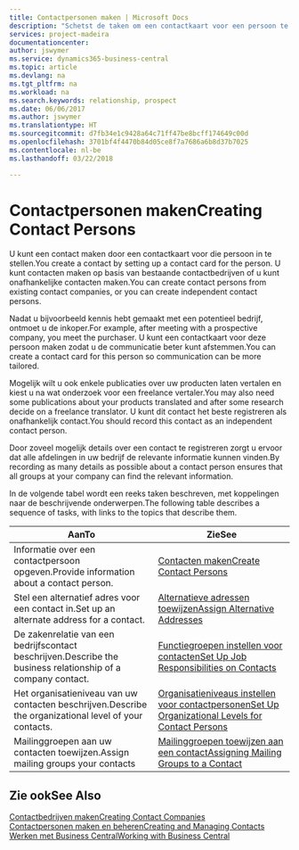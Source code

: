 ```yaml
---
title: Contactpersonen maken | Microsoft Docs
description: "Schetst de taken om een contactkaart voor een persoon te maken, bijvoorbeeld een prospect of leverancier, om de relatie te helpen definiëren en communicatie af te stemmen."
services: project-madeira
documentationcenter: 
author: jswymer
ms.service: dynamics365-business-central
ms.topic: article
ms.devlang: na
ms.tgt_pltfrm: na
ms.workload: na
ms.search.keywords: relationship, prospect
ms.date: 06/06/2017
ms.author: jswymer
ms.translationtype: HT
ms.sourcegitcommit: d7fb34e1c9428a64c71ff47be8bcff174649c00d
ms.openlocfilehash: 3701bf4f4470b84d05ce8f7a7686a6b8d37b7025
ms.contentlocale: nl-be
ms.lasthandoff: 03/22/2018

---
```

# <a name="creating-contact-persons"></a><span data-ttu-id="0dccf-103">Contactpersonen maken</span><span class="sxs-lookup"><span data-stu-id="0dccf-103">Creating Contact Persons</span></span>
<span data-ttu-id="0dccf-104">U kunt een contact maken door een contactkaart voor die persoon in te stellen.</span><span class="sxs-lookup"><span data-stu-id="0dccf-104">You create a contact by setting up a contact card for the person.</span></span> <span data-ttu-id="0dccf-105">U kunt contacten maken op basis van bestaande contactbedrijven of u kunt onafhankelijke contacten maken.</span><span class="sxs-lookup"><span data-stu-id="0dccf-105">You can create contact persons from existing contact companies, or you can create independent contact persons.</span></span>

<span data-ttu-id="0dccf-106">Nadat u bijvoorbeeld kennis hebt gemaakt met een potentieel bedrijf, ontmoet u de inkoper.</span><span class="sxs-lookup"><span data-stu-id="0dccf-106">For example, after meeting with a prospective company, you meet the purchaser.</span></span> <span data-ttu-id="0dccf-107">U kunt een contactkaart voor deze persoon maken zodat u de communicatie beter kunt afstemmen.</span><span class="sxs-lookup"><span data-stu-id="0dccf-107">You can create a contact card for this person so communication can be more tailored.</span></span>

<span data-ttu-id="0dccf-108">Mogelijk wilt u ook enkele publicaties over uw producten laten vertalen en kiest u na wat onderzoek voor een freelance vertaler.</span><span class="sxs-lookup"><span data-stu-id="0dccf-108">You may also need some publications about your products translated and after some research decide on a freelance translator.</span></span> <span data-ttu-id="0dccf-109">U kunt dit contact het beste registreren als onafhankelijk contact.</span><span class="sxs-lookup"><span data-stu-id="0dccf-109">You should record this contact as an independent contact person.</span></span>

<span data-ttu-id="0dccf-110">Door zoveel mogelijk details over een contact te registreren zorgt u ervoor dat alle afdelingen in uw bedrijf de relevante informatie kunnen vinden.</span><span class="sxs-lookup"><span data-stu-id="0dccf-110">By recording as many details as possible about a contact person ensures that all groups at your company can find the relevant information.</span></span>

<span data-ttu-id="0dccf-111">In de volgende tabel wordt een reeks taken beschreven, met koppelingen naar de beschrijvende onderwerpen.</span><span class="sxs-lookup"><span data-stu-id="0dccf-111">The following table describes a sequence of tasks, with links to the topics that describe them.</span></span>

| <span data-ttu-id="0dccf-112">Aan</span><span class="sxs-lookup"><span data-stu-id="0dccf-112">To</span></span> | <span data-ttu-id="0dccf-113">Zie</span><span class="sxs-lookup"><span data-stu-id="0dccf-113">See</span></span> |
| --- | --- |
| <span data-ttu-id="0dccf-114">Informatie over een contactpersoon opgeven.</span><span class="sxs-lookup"><span data-stu-id="0dccf-114">Provide information about a contact person.</span></span> |[<span data-ttu-id="0dccf-115">Contacten maken</span><span class="sxs-lookup"><span data-stu-id="0dccf-115">Create Contact Persons</span></span>](marketing-how-create-contact-persons.md) |
| <span data-ttu-id="0dccf-116">Stel een alternatief adres voor een contact in.</span><span class="sxs-lookup"><span data-stu-id="0dccf-116">Set up an alternate address for a contact.</span></span> |[<span data-ttu-id="0dccf-117">Alternatieve adressen toewijzen</span><span class="sxs-lookup"><span data-stu-id="0dccf-117">Assign Alternative Addresses</span></span>](marketing-how-assign-alternate-address.md) |
| <span data-ttu-id="0dccf-118">De zakenrelatie van een bedrijfscontact beschrijven.</span><span class="sxs-lookup"><span data-stu-id="0dccf-118">Describe the business relationship of a company contact.</span></span> |[<span data-ttu-id="0dccf-119">Functiegroepen instellen voor contacten</span><span class="sxs-lookup"><span data-stu-id="0dccf-119">Set Up Job Responsibilities on Contacts</span></span>](marketing-job-responsibilities.md) |
| <span data-ttu-id="0dccf-120">Het organisatieniveau van uw contacten beschrijven.</span><span class="sxs-lookup"><span data-stu-id="0dccf-120">Describe the organizational level of your contacts.</span></span> |[<span data-ttu-id="0dccf-121">Organisatieniveaus instellen voor contactpersonen</span><span class="sxs-lookup"><span data-stu-id="0dccf-121">Set Up Organizational Levels for Contact Persons</span></span>](marketing-organizational-levels.md) |
| <span data-ttu-id="0dccf-122">Mailinggroepen aan uw contacten toewijzen.</span><span class="sxs-lookup"><span data-stu-id="0dccf-122">Assign mailing groups your contacts</span></span> |[<span data-ttu-id="0dccf-123">Mailinggroepen toewijzen aan een contact</span><span class="sxs-lookup"><span data-stu-id="0dccf-123">Assigning Mailing Groups to a Contact</span></span>](marketing-mailing-groups.md) |

## <a name="see-also"></a><span data-ttu-id="0dccf-124">Zie ook</span><span class="sxs-lookup"><span data-stu-id="0dccf-124">See Also</span></span>
[<span data-ttu-id="0dccf-125">Contactbedrijven maken</span><span class="sxs-lookup"><span data-stu-id="0dccf-125">Creating Contact Companies</span></span>](marketing-create-contact-companies.md)  
[<span data-ttu-id="0dccf-126">Contactpersonen maken en beheren</span><span class="sxs-lookup"><span data-stu-id="0dccf-126">Creating and Managing Contacts</span></span>]()  
[<span data-ttu-id="0dccf-127">Werken met Business Central</span><span class="sxs-lookup"><span data-stu-id="0dccf-127">Working with Business Central</span></span>](ui-work-product.md)

